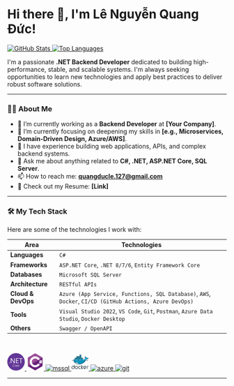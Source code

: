 # Hi there 👋, I'm Lê Nguyễn Quang Đức!

<p align="left">
  <a href="https://github.com/leduc121">
    <img src="https://github-readme-stats.vercel.app/api?username=leduc121&show_icons=true&theme=tokyonight&icon_color=79ff97&hide_border=true" alt="GitHub Stats" />
  </a>
  <a href="https://github.com/leduc121">
    <img src="https://github-readme-stats.vercel.app/api/top-langs/?username=leduc121&layout=compact&theme=tokyonight&hide_border=true" alt="Top Languages" />
  </a>
</p>

I'm a passionate **.NET Backend Developer** dedicated to building high-performance, stable, and scalable systems. I'm always seeking opportunities to learn new technologies and apply best practices to deliver robust software solutions.

---

### 👨‍💻 About Me

-   🔭 I’m currently working as a **Backend Developer** at **[Your Company]**.
-   🌱 I’m currently focusing on deepening my skills in **[e.g., Microservices, Domain-Driven Design, Azure/AWS]**.
-   🚀 I have experience building web applications, APIs, and complex backend systems.
-   💬 Ask me about anything related to **C#, .NET, ASP.NET Core, SQL Server**.
-   📫 How to reach me: **quangducle.127@gmail.com**
-   📄 Check out my Resume: **[Link]**

---

### 🛠️ My Tech Stack

Here are some of the technologies I work with:

| Area                   | Technologies                                                                                                                       |
| ---------------------- | ---------------------------------------------------------------------------------------------------------------------------------- |
| **Languages** | `C#`                                                                                                                               |
| **Frameworks** | `ASP.NET Core`, `.NET 8/7/6`, `Entity Framework Core`                                                                                |
| **Databases** | `Microsoft SQL Server`                                                                                                   |
| **Architecture** | `RESTful APIs`                                     |
| **Cloud & DevOps** | `Azure (App Service, Functions, SQL Database)`, `AWS`, `Docker`, `CI/CD (GitHub Actions, Azure DevOps)`                                |
| **Tools** | `Visual Studio 2022`, `VS Code`, `Git`, `Postman`, `Azure Data Studio`, `Docker Desktop`                                             |
| **Others** | `Swagger / OpenAPI`                                                          |

<br/>
<p align="left">
  <a href="https://dotnet.microsoft.com/" target="_blank" rel="noreferrer"> <img src="https://raw.githubusercontent.com/devicons/devicon/master/icons/dotnetcore/dotnetcore-original.svg" alt="dotnetcore" width="40" height="40"/> </a>
  <a href="https://www.cprogramming.com/" target="_blank" rel="noreferrer"> <img src="https://raw.githubusercontent.com/devicons/devicon/master/icons/csharp/csharp-original.svg" alt="csharp" width="40" height="40"/> </a>
  <a href="https://www.microsoft.com/en-us/sql-server" target="_blank" rel="noreferrer"> <img src="https://www.svgrepo.com/show/303229/microsoft-sql-server-logo.svg" alt="mssql" width="40" height="40"/> </a>
  <a href="https://www.docker.com/" target="_blank" rel="noreferrer"> <img src="https://raw.githubusercontent.com/devicons/devicon/master/icons/docker/docker-original-wordmark.svg" alt="docker" width="40" height="40"/> </a>
  <a href="https://azure.microsoft.com/en-in/" target="_blank" rel="noreferrer"> <img src="https://www.vectorlogo.zone/logos/microsoft_azure/microsoft_azure-icon.svg" alt="azure" width="40" height="40"/> </a>
  <a href="https://git-scm.com/" target="_blank" rel="noreferrer"> <img src="https://www.vectorlogo.zone/logos/git-scm/git-scm-icon.svg" alt="git" width="40" height="40"/> </a>
</p>

---
